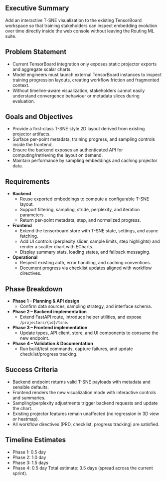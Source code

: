 ## Executive Summary
Add an interactive T-SNE visualization to the existing TensorBoard workspace so that training stakeholders can inspect embedding evolution over time directly inside the web console without leaving the Routing ML suite.

## Problem Statement
- Current TensorBoard integration only exposes static projector exports and aggregate scalar charts.
- Model engineers must launch external TensorBoard instances to inspect training progression layouts, creating workflow friction and fragmented context.
- Without timeline-aware visualization, stakeholders cannot easily understand convergence behaviour or metadata slices during evaluation.

## Goals and Objectives
- Provide a first-class T-SNE style 2D layout derived from existing projector artifacts.
- Surface per-point metadata, training progress, and sampling controls inside the frontend.
- Ensure the backend exposes an authenticated API for computing/retrieving the layout on demand.
- Maintain performance by sampling embeddings and caching projector data.

## Requirements
- **Backend**
  - Reuse exported embeddings to compute a configurable T-SNE layout.
  - Support filtering, sampling, stride, perplexity, and iteration parameters.
  - Return per-point metadata, step, and normalized progress.
- **Frontend**
  - Extend the tensorboard store with T-SNE state, settings, and async fetching.
  - Add UI controls (perplexity slider, sample limits, step highlights) and render a scatter chart with ECharts.
  - Display summary stats, loading states, and fallback messaging.
- **Operational**
  - Respect existing auth, error handling, and caching conventions.
  - Document progress via checklist updates aligned with workflow directives.

## Phase Breakdown
- **Phase 1 – Planning & API design**
  - Confirm data sources, sampling strategy, and interface schema.
- **Phase 2 – Backend implementation**
  - Extend FastAPI route, introduce helper utilities, and expose `/projectors/{id}/tsne`.
- **Phase 3 – Frontend implementation**
  - Update types, API client, store, and UI components to consume the new endpoint.
- **Phase 4 – Validation & Documentation**
  - Run build/test commands, capture failures, and update checklist/progress tracking.

## Success Criteria
- Backend endpoint returns valid T-SNE payloads with metadata and sensible defaults.
- Frontend renders the new visualization mode with interactive controls and summaries.
- Sampling/perplexity adjustments trigger backend requests and update the chart.
- Existing projector features remain unaffected (no regression in 3D view or heatmap).
- All workflow directives (PRD, checklist, progress tracking) are satisfied.

## Timeline Estimates
- Phase 1: 0.5 day
- Phase 2: 1.0 day
- Phase 3: 1.5 days
- Phase 4: 0.5 day
Total estimate: 3.5 days (spread across the current sprint).
